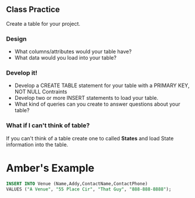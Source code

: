## Class Practice
Create a table for your project.  
### Design  
   - What columns/attributes would your table have?
   - What data would you load into your table?
 
### Develop it!
  - Develop a CREATE TABLE statement for your table with a PRIMARY KEY, NOT 
  NULL Contraints
  - Develop two or more INSERT statements to load your table.
  - What kind of queries can you create to answer questions about your table?


### What if I can't think of table?
If you can't think of a table create one to called <b>States</b> and load State information into the table.



# Amber's Example
``` sql
INSERT INTO Venue (Name,Addy,ContactName,ContactPhone)
VALUES ("A Venue", "55 Place Cir", "That Guy", "888-888-8888");
```
